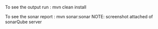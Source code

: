To see the output run : mvn clean install

To see the sonar report : mvn sonar:sonar
NOTE: screenshot attached of sonarQube server


